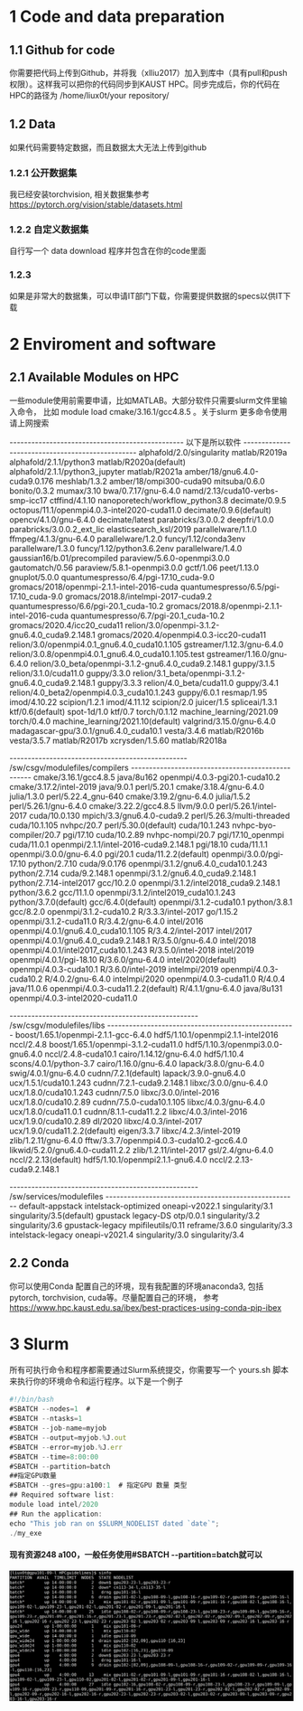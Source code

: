 # 1 Code and data preparation
## 1.1 Github for code
你需要把代码上传到Github，并将我（xlliu2017）加入到库中（具有pull和push权限）。这样我可以把你的代码同步到KAUST HPC。同步完成后，你的代码在HPC的路径为 /home/liux0t/your repository/
## 1.2 Data 
如果代码需要特定数据，而且数据太大无法上传到github
### 1.2.1 公开数据集
我已经安装torchvision, 相关数据集参考
https://pytorch.org/vision/stable/datasets.html
### 1.2.2 自定义数据集
自行写一个 data download 程序并包含在你的code里面
### 1.2.3 
如果是非常大的数据集，可以申请IT部门下载，你需要提供数据的specs以供IT下载


# 2 Enviroment and software
## 2.1 Available Modules on HPC
一些module使用前需要申请，比如MATLAB。大部分软件只需要slurm文件里输入命令， 比如 module load cmake/3.16.1/gcc4.8.5 。关于slurm  更多命令使用请上网搜索



------------------------------------------------ 以下是所以软件 ------------------------------------------------
alphafold/2.0/singularity                            matlab/R2019a
alphafold/2.1.1/python3                              matlab/R2020a(default)
alphafold/2.1.1/python3_jupyter                      matlab/R2021a
amber/18/gnu6.4.0-cuda9.0.176                        meshlab/1.3.2
amber/18/ompi300-cuda90                              mitsuba/0.6.0
bonito/0.3.2                                         mumax/3.10
bwa/0.7.17/gnu-6.4.0                                 namd/2.13/cuda10-verbs-smp-icc17
ctffind/4.1.10                                       nanoporetech/workflow_python3.8
decimate/0.9.5                                       octopus/11.1/openmpi4.0.3-intel2020-cuda11.0
decimate/0.9.6(default)                              opencv/4.1.0/gnu-6.4.0
decimate/latest                                      parabricks/3.0.0.2
deepfri/1.0.0                                        parabricks/3.0.0.2_ext_lic
elasticsearch_ksl/2019                               parallelware/1.1.0
ffmpeg/4.1.3/gnu-6.4.0                               parallelware/1.2.0
funcy/1.12/conda3env                                 parallelware/1.3.0
funcy/1.12/python3.6.2env                            parallelware/1.4.0
gaussian16/b.01/precompiled                          paraview/5.6.0-openmpi3.0.0
gautomatch/0.56                                      paraview/5.8.1-openmpi3.0.0
gctf/1.06                                            peet/1.13.0
gnuplot/5.0.0                                        quantumespresso/6.4/pgi-17.10_cuda-9.0
gromacs/2018/openmpi-2.1.1-intel-2016-cuda           quantumespresso/6.5/pgi-17.10_cuda-9.0
gromacs/2018.8/intelmpi-2017-cuda9.2                 quantumespresso/6.6/pgi-20.1_cuda-10.2
gromacs/2018.8/openmpi-2.1.1-intel-2016-cuda         quantumespresso/6.7/pgi-20.1_cuda-10.2
gromacs/2020.4/icc20_cuda11                          relion/3.0/openmpi-3.1.2-gnu6.4.0_cuda9.2.148.1
gromacs/2020.4/openmpi4.0.3-icc20-cuda11             relion/3.0/openmpi4.0.1_gnu6.4.0_cuda10.1.105
gstreamer/1.12.3/gnu-6.4.0                           relion/3.0.8/openmpi4.0.1_gnu6.4.0_cuda10.1.105.test
gstreamer/1.16.0/gnu-6.4.0                           relion/3.0_beta/openmpi-3.1.2-gnu6.4.0_cuda9.2.148.1
guppy/3.1.5                                          relion/3.1.0/cuda11.0
guppy/3.3.0                                          relion/3.1_beta/openmpi-3.1.2-gnu6.4.0_cuda9.2.148.1
guppy/3.3.3                                          relion/4.0_beta/cuda11.0
guppy/3.4.1                                          relion/4.0_beta2/openmpi4.0.3_cuda10.1.243
guppy/6.0.1                                          resmap/1.95
imod/4.10.22                                         scipion/1.2.1
imod/4.11.12                                         scipion/2.0
juicer/1.5                                           spliceai/1.3.1
ktf/0.6(default)                                     spot-1d/1.0
ktf/0.7                                              torch/0.1.12
machine_learning/2021.09                             torch/0.4.0
machine_learning/2021.10(default)                    valgrind/3.15.0/gnu-6.4.0
madagascar-gpu/3.0.1/gnu6.4.0_cuda10.1               vesta/3.4.6
matlab/R2016b                                        vesta/3.5.7
matlab/R2017b                                        xcrysden/1.5.60
matlab/R2018a

------------------------------------------------- /sw/csgv/modulefiles/compilers --------------------------------------------------
cmake/3.16.1/gcc4.8.5                  java/8u162                             openmpi/4.0.3-pgi20.1-cuda10.2
cmake/3.17.2/intel-2019                java/9.0.1                             perl/5.20.1
cmake/3.18.4/gnu-6.4.0                 julia/1.3.0                            perl/5.22.4_gnu-640
cmake/3.19.2/gnu-6.4.0                 julia/1.5.2                            perl/5.26.1/gnu-6.4.0
cmake/3.22.2/gcc4.8.5                  llvm/9.0.0                             perl/5.26.1/intel-2017
cuda/10.0.130                          mpich/3.3/gnu6.4.0-cuda9.2             perl/5.26.3/multi-threaded
cuda/10.1.105                          nvhpc/20.7                             perl/5.30.0(default)
cuda/10.1.243                          nvhpc-byo-compiler/20.7                pgi/17.10
cuda/10.2.89                           nvhpc-nompi/20.7                       pgi/17.10_openmpi
cuda/11.0.1                            openmpi/2.1.1/intel-2016-cuda9.2.148.1 pgi/18.10
cuda/11.1.1                            openmpi/3.0.0/gnu-6.4.0                pgi/20.1
cuda/11.2.2(default)                   openmpi/3.0.0/pgi-17.10                python/2.7.10
cuda/9.0.176                           openmpi/3.1.2/gnu6.4.0_cuda10.1.243    python/2.7.14
cuda/9.2.148.1                         openmpi/3.1.2/gnu6.4.0_cuda9.2.148.1   python/2.7.14-intel2017
gcc/10.2.0                             openmpi/3.1.2/intel2018_cuda9.2.148.1  python/3.6.2
gcc/11.1.0                             openmpi/3.1.2/intel2019_cuda10.1.243   python/3.7.0(default)
gcc/6.4.0(default)                     openmpi/3.1.2-cuda10.1                 python/3.8.1
gcc/8.2.0                              openmpi/3.1.2-cuda10.2                 R/3.3.3/intel-2017
go/1.15.2                              openmpi/3.1.2-cuda11.0                 R/3.4.2/gnu-6.4.0
intel/2016                             openmpi/4.0.1/gnu6.4.0_cuda10.1.105    R/3.4.2/intel-2017
intel/2017                             openmpi/4.0.1/gnu6.4.0_cuda9.2.148.1   R/3.5.0/gnu-6.4.0
intel/2018                             openmpi/4.0.1/intel2017_cuda10.1.243   R/3.5.0/intel-2018
intel/2019                             openmpi/4.0.1/pgi-18.10                R/3.6.0/gnu-6.4.0
intel/2020(default)                    openmpi/4.0.3-cuda10.1                 R/3.6.0/intel-2019
intelmpi/2019                          openmpi/4.0.3-cuda10.2                 R/4.0.2/gnu-6.4.0
intelmpi/2020                          openmpi/4.0.3-cuda11.0                 R/4.0.4
java/11.0.6                            openmpi/4.0.3-cuda11.2.2(default)      R/4.1.1/gnu-6.4.0
java/8u131                             openmpi/4.0.3-intel2020-cuda11.0

---------------------------------------------------- /sw/csgv/modulefiles/libs ----------------------------------------------------
boost/1.65.1/openmpi-2.1.1-gcc-6.4.0      hdf5/1.10.1/openmpi2.1.1-intel2016        nccl/2.4.8
boost/1.65.1/openmpi-3.1.2-cuda11.0       hdf5/1.10.3/openmpi3.0.0-gnu6.4.0         nccl/2.4.8-cuda10.1
cairo/1.14.12/gnu-6.4.0                   hdf5/1.10.4                               scons/4.0.1/python-3.7
cairo/1.16.0/gnu-6.4.0                    lapack/3.8.0/gnu-6.4.0                    swig/4.0.1/gnu-6.4.0
cudnn/7.2.1(default)                      lapack/3.9.0-gnu6.4.0                     ucx/1.5.1/cuda10.1.243
cudnn/7.2.1-cuda9.2.148.1                 libxc/3.0.0/gnu-6.4.0                     ucx/1.8.0/cuda10.1.243
cudnn/7.5.0                               libxc/3.0.0/intel-2016                    ucx/1.8.0/cuda10.2.89
cudnn/7.5.0-cuda10.1.105                  libxc/4.0.3/gnu-6.4.0                     ucx/1.8.0/cuda11.0.1
cudnn/8.1.1-cuda11.2.2                    libxc/4.0.3/intel-2016                    ucx/1.9.0/cuda10.2.89
dl/2020                                   libxc/4.0.3/intel-2017                    ucx/1.9.0/cuda11.2.2(default)
eigen/3.3.7                               libxc/4.2.3/intel-2019                    zlib/1.2.11/gnu-6.4.0
fftw/3.3.7/openmpi4.0.3-cuda10.2-gcc6.4.0 likwid/5.2.0/gnu6.4.0-cuda11.2.2          zlib/1.2.11/intel-2017
gsl/2.4/gnu-6.4.0                         nccl/2.2.13(default)
hdf5/1.10.1/openmpi2.1.1-gnu6.4.0         nccl/2.2.13-cuda9.2.148.1

---------------------------------------------------- /sw/services/modulefiles -----------------------------------------------------
default-appstack         intelstack-optimized     oneapi-v2022.1           singularity/3.1          singularity/3.5(default)
gpustack                 legacy-DS                otp/0.0.1                singularity/3.2          singularity/3.6
gpustack-legacy          mpifileutils/0.11        reframe/3.6.0            singularity/3.3
intelstack-legacy        oneapi-v2021.4           singularity/3.0          singularity/3.4

## 2.2 Conda
你可以使用Conda 配置自己的环境，现有我配置的环境anaconda3, 包括 pytorch, torchvision, cuda等。尽量配置自己的环境， 参考
https://www.hpc.kaust.edu.sa/ibex/best-practices-using-conda-pip-ibex

# 3 Slurm
所有可执行命令和程序都需要通过Slurm系统提交，你需要写一个 yours.sh 脚本来执行你的环境命令和运行程序。以下是一个例子

```javascript I'm A tab
#!/bin/bash
#SBATCH --nodes=1  # 
#SBATCH --ntasks=1
#SBATCH --job-name=myjob
#SBATCH --output=myjob.%J.out
#SBATCH --error=myjob.%J.err
#SBATCH --time=8:00:00
#SBATCH --partition=batch
##指定GPU数量
#SBATCH --gres=gpu:a100:1  # 指定GPU 数量 类型
## Required software list:
module load intel/2020
## Run the application:
echo "This job ran on $SLURM_NODELIST dated `date`";
./my_exe
```

#### 现有资源248 a100，一般任务使用#SBATCH --partition=batch就可以


![](sinfo.png)